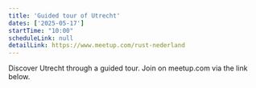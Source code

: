 ```yaml
---
title: 'Guided tour of Utrecht'
dates: ['2025-05-17']
startTime: "10:00"
scheduleLink: null
detailLink: https://www.meetup.com/rust-nederland
---
```


Discover Utrecht through a guided tour. Join on meetup.com via the link below.